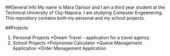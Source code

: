 ##General Info
My name is Mara Oprisor and I am a third year student at the Technical University of Cluj-Napoca. I am studying Computer Engeenering. 
This repository contains both my personal and my school projects.

##Projects
1. Personal Projects
   *Dream Travel - application for a travel agency
2. School Projects
   *Polynomial Calculator
   *Queue Management Application
   *Order Management Application
